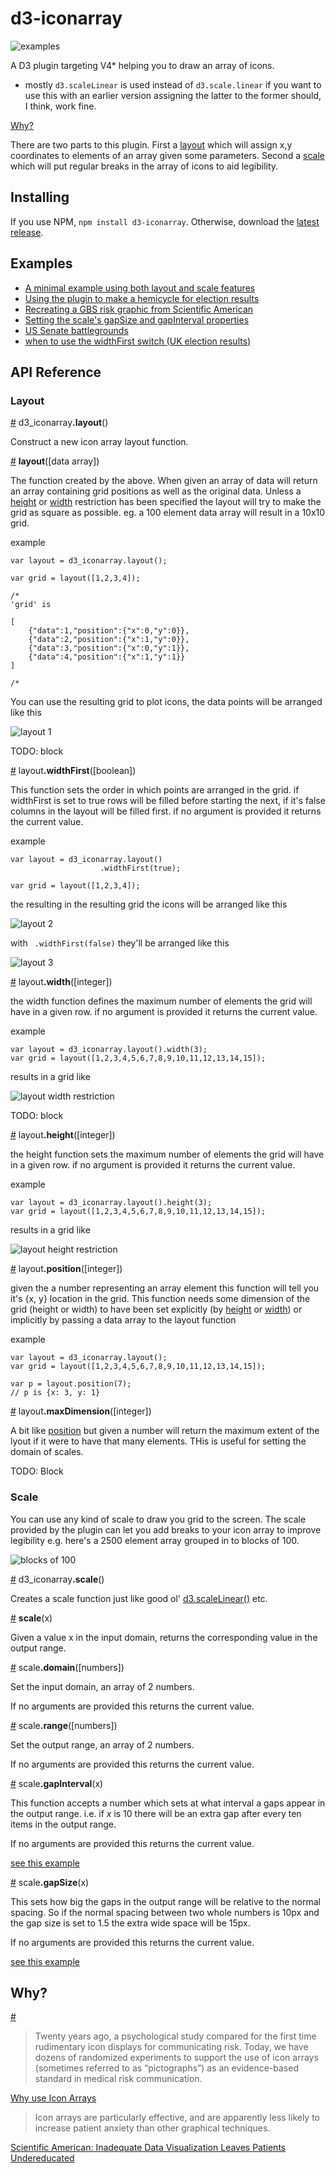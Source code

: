 # d3-iconarray

![examples](images/examples.png)

A D3 plugin targeting V4* helping you to draw an array of icons.

* mostly `d3.scaleLinear` is used instead of `d3.scale.linear` if you want to use this with an earlier version assigning the latter to the former should, I think, work fine.

<a href="#why">Why?</a>

There are two parts to this plugin. First a <a href="#layout">layout</a> which will assign x,y coordinates to elements of an array given some parameters. Second a <a href="#scale">scale</a> which will put regular breaks in the array of icons to aid legibility.

## Installing

If you use NPM, `npm install d3-iconarray`. Otherwise, download the [latest release](https://github.com/tomgp/d3-iconarray/releases/latest).

## Examples

 * <a href="http://bl.ocks.org/tomgp/47d151732913c6d1f74e">A minimal example using both layout and scale features</a>
 * <a href="http://bl.ocks.org/tomgp/8c11fd6d5c533ce6d31c">Using the plugin to make a hemicycle for election results</a>
 * <a href="http://bl.ocks.org/tomgp/6fb9b8c93f86b24d6828">Recreating a <abbr title="Group B strep">GBS</abbr> risk graphic from Scientific American</a>
 * <a href="http://bl.ocks.org/tomgp/f891cc72ecb5d6015a5d">Setting the scale's gapSize and gapInterval properties</a>
 * <a href="http://bl.ocks.org/tomgp/59b5d482551ca14a4063">US Senate battlegrounds</a>
 * <a href="http://bl.ocks.org/tomgp/a2c34418f2341f078624">when to use the widthFirst switch (UK election results)</a>

## API Reference

### Layout

<a href="#layout" name="layout">#</a> d3_iconarray<b>.layout</b>()

Construct a new icon array layout function.

<a href="#_layout" name="_layout">#</a> <b>layout</b>([data array])

The function created by the above.  When given an array of data will return an array containing grid positions as well as the original data. Unless a <a href="#height">height</a> or <a href="#width">width</a> restriction has been specified the layout will try to make the grid as square as possible. eg. a 100 element data array will result in a 10x10 grid.

example

```
var layout = d3_iconarray.layout();

var grid = layout([1,2,3,4]); 

/*
'grid' is

[
	{"data":1,"position":{"x":0,"y":0}},
	{"data":2,"position":{"x":1,"y":0}},
	{"data":3,"position":{"x":0,"y":1}},
	{"data":4,"position":{"x":1,"y":1}}
]

/*

```
You can use the resulting grid to plot icons, the data points will be arranged like this

![layout 1](images/layout1.png)

TODO: block

<a href="#widthFirst" name="widthFirst">#</a> layout<b>.widthFirst</b>([boolean])

This function sets the order in which points are arranged in the grid. if widthFirst is set to true rows will be filled before starting the next, if it's false columns in the layout will be filled first. if no argument is provided it returns the current value.

example
```
var layout = d3_iconarray.layout()
					.widthFirst(true);

var grid = layout([1,2,3,4]); 
```

the resulting in the resulting grid the icons will be arranged like this

![layout 2](images/layout2.png)

with ` .widthFirst(false)` they'll be arranged like this

![layout 3](images/layout3.png)

<a href="#width" name="width">#</a> layout<b>.width</b>([integer])

the width function defines the maximum number of elements the grid will have in a given row. if no argument is provided it returns the current value.

example

```
var layout = d3_iconarray.layout().width(3);
var grid = layout([1,2,3,4,5,6,7,8,9,10,11,12,13,14,15]);
```
results in a grid like

![layout width restriction](images/layoutwidth.png)

TODO: block

<a href="#height" name="height">#</a> layout<b>.height</b>([integer])

the height function sets the maximum number of elements the grid will have in a given row. if no argument is provided it returns the current value.

example
```
var layout = d3_iconarray.layout().height(3);
var grid = layout([1,2,3,4,5,6,7,8,9,10,11,12,13,14,15]);
```

results in a grid like

![layout height restriction](images/layoutheight.png)

<a href="#position" name="position">#</a> layout<b>.position</b>([integer])

given the a number representing an array element this function will tell you it's {x, y} location in the grid. 
This function needs some dimension of the grid (height or width) to have been set explicitly (by <a href="#height">height</a> or <a href="#width">width</a>) or implicitly by passing a data array to the layout function

example

```
var layout = d3_iconarray.layout();
var grid = layout([1,2,3,4,5,6,7,8,9,10,11,12,13,14,15]);

var p = layout.position(7);
// p is {x: 3, y: 1}

```

<a href="#maxDimension" name="maxDimension">#</a> layout<b>.maxDimension</b>([integer])

A bit like <a href="#position">position</a> but given a number will return the maximum extent of the lyout if it were to have that many elements. THis is useful for setting the domain of scales.

TODO: Block

### Scale

You can use any kind of scale to draw you grid to the screen. The scale provided by the plugin can let you add breaks to your icon array to improve legibility e.g. here's a 2500 element array grouped in to blocks of 100.

![blocks of 100](images/scaleexample.png)

<a href="#scale" name="scale">#</a> d3_iconarray<b>.scale</b>()

Creates a scale function just like good ol' <a href="https://github.com/d3/d3-scale#linear-scales">d3.scaleLinear()</a> etc.

<a href="#_scale" name="_scale">#</a> <b>scale</b>(x)

Given a value x in the input domain, returns the corresponding value in the output range.

<a href="#domain" name="domain">#</a> scale<b>.domain</b>([numbers])

Set the input domain, an array of 2 numbers.

If no arguments are provided this returns the current value.

<a href="#range" name="range">#</a> scale<b>.range</b>([numbers])

Set the output range, an array of 2 numbers.

If no arguments are provided this returns the current value.

<a href="#gapInterval" name="gapInterval">#</a> scale<b>.gapInterval</b>(x)

This function accepts a number which sets at what interval a gaps appear in the output range. i.e. if _x_ is 10 there will be an extra gap after every ten items in the output range.

If no arguments are provided this returns the current value. 

<a href="http://bl.ocks.org/tomgp/f891cc72ecb5d6015a5d">see this example</a>

<a href="#gapSize" name="gapSize">#</a> scale<b>.gapSize</b>(x)

This sets how big the gaps in the output range will be relative to the normal spacing. So if the normal spacing between two whole numbers is 10px and the gap size is set to 1.5 the extra wide space will be 15px.

If no arguments are provided this returns the current value.

<a href="http://bl.ocks.org/tomgp/f891cc72ecb5d6015a5d">see this example</a>

## Why?
<a href="#why" name="why">#</a> 
>Twenty years ago, a psychological study compared for the first time rudimentary icon displays for communicating risk. Today, we have dozens of randomized experiments to support the use of icon arrays (sometimes referred to as “pictographs”) as an evidence-based standard in medical risk communication.

[Why use Icon Arrays](http://www.iconarray.com/why)

>Icon arrays are particularly effective, and are apparently less likely to increase patient anxiety than other graphical techniques.

[Scientific American: Inadequate Data Visualization Leaves Patients Undereducated](http://blogs.scientificamerican.com/sa-visual/inadequate-data-visualization-leaves-patients-undereducated/)


